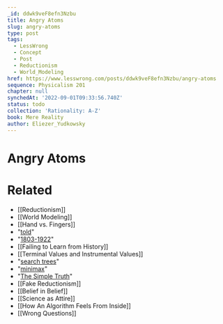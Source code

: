 ```yaml
---
_id: ddwk9veF8efn3Nzbu
title: Angry Atoms
slug: angry-atoms
type: post
tags:
  - LessWrong
  - Concept
  - Post
  - Reductionism
  - World_Modeling
href: https://www.lesswrong.com/posts/ddwk9veF8efn3Nzbu/angry-atoms
sequence: Physicalism 201
chapter: null
synchedAt: '2022-09-01T09:33:56.740Z'
status: todo
collection: 'Rationality: A-Z'
book: Mere Reality
author: Eliezer_Yudkowsky
---
```


# Angry Atoms


# Related

- [[Reductionism]]
- [[World Modeling]]
- [[Hand vs. Fingers]]
- "[told](/lw/iq/guessing_the_teachers_password/)"
- "[1803-1922](http://en.wikipedia.org/wiki/Atom)"
- [[Failing to Learn from History]]
- [[Terminal Values and Instrumental Values]]
- "[search trees](http://en.wikipedia.org/wiki/Minimax)"
- "[minimax](http://en.wikipedia.org/wiki/Minimax)"
- "[The Simple Truth](http://yudkowsky.net/bayes/truth.html)"
- [[Fake Reductionism]]
- [[Belief in Belief]]
- [[Science as Attire]]
- [[How An Algorithm Feels From Inside]]
- [[Wrong Questions]]